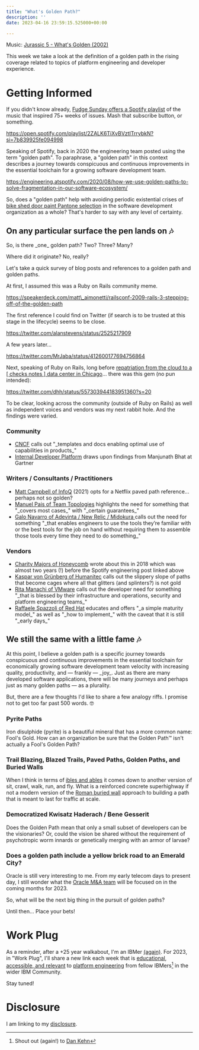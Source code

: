```yaml
---
title: "What's Golden Path?"
description: ''
date: 2023-04-16 23:59:15.525000+00:00

---
```


 

Music: [Jurassic 5 - What's Golden (2002)](https://www.youtube.com/watch?v=XsZKrctSDaw)

This week we take a look at the definition of a golden path in the rising coverage related to topics of platform engineering and developer experience.

# Getting Informed

If you didn't know already, [Fudge Sunday offers a Spotify playlist](https://open.spotify.com/playlist/2ZALK6TiXvBVztITrrybkN?si=7b839925fe094998) of the music that inspired 75+ weeks of issues. Mash that subscribe button, or something.

https://open.spotify.com/playlist/2ZALK6TiXvBVztITrrybkN?si=7b839925fe094998

Speaking of Spotify, back in 2020 the engineering team posted using the term "golden path". To paraphrase, a "golden path" in this context describes a journey towards conspicuous and continuous improvements in the essential toolchain for a growing software development team. 

https://engineering.atspotify.com/2020/08/how-we-use-golden-paths-to-solve-fragmentation-in-our-software-ecosystem/

So, does a "golden path" help with avoiding periodic existential crises of [bike shed door paint Pantone selection](https://en.wikipedia.org/wiki/Law\_of\_triviality) in the software development organization as a whole? That's harder to say with any level of certainty.

## On any particular surface the pen lands on 🎶

So, is there \_one\_ golden path? Two? Three? Many?

Where did it originate? No, really?

Let's take a quick survey of blog posts and references to a golden path and golden paths.

At first, I assumed this was a Ruby on Rails community meme.

https://speakerdeck.com/matt\_aimonetti/railsconf-2009-rails-3-stepping-off-of-the-golden-path

The first reference I could find on Twitter (if search is to be trusted at this stage in the lifecycle) seems to be close.

https://twitter.com/alanstevens/status/2525217909

A few years later...

https://twitter.com/MrJaba/status/412600177694756864

Next, speaking of Ruby on Rails, long before [repatriation from the cloud to a [ checks notes ] data center in Chicago](https://www.linkedin.com/posts/david-heinemeier-hansson-374b18221\_the-hardware-we-need-for-our-cloud-exit-has-activity-7049745099068473344-k-gL)... there was this gem (no pun intended):

https://twitter.com/dhh/status/557303944183951360?s=20

To be clear, looking across the community (outside of Ruby on Rails) as well as independent voices and vendors was my next rabbit hole. And the findings were varied.

### Community

- [CNCF](https://tag-app-delivery.cncf.io/whitepapers/platforms/) calls out "\_templates and docs enabling optimal use of capabilities in products\_"
- [Internal Developer Platform](https://internaldeveloperplatform.org/developer-portals/) draws upon findings from Manjunath Bhat at Gartner

### Writers / Consultants / Practitioners

- [Matt Campbell of InfoQ](https://www.infoq.com/news/2021/03/spotify-paved-paths/) (2021) opts for a Netflix paved path reference... perhaps not so golden?
- [Manuel Pais of Team Topologies](https://platformengineering.org/talks-library/manuel-pais-traditional-vs-modern-internal-platforms) highlights the need for something that "\_covers most cases\_" with "\_certain guarantees\_"
- [Galo Navarro of Adevinta / New Relic / Midokura ](https://platformengineering.org/talks-library/how-we-built-an-internal-paas-at-adevinta) calls out the need for something "\_that enables engineers to use the tools they’re familiar with or the best tools for the job on hand without requiring them to assemble those tools every time they need to do something\_"

### Vendors

- [Charity Majors of Honeycomb](https://charity.wtf/2018/12/02/software-sprawl-the-golden-path-and-scaling-teams-with-agency/) wrote about this in 2018 which was almost two years (!) before the Spotify engineering post linked above 
- [Kaspar von Grünberg of Humanitec](https://platformengineering.org/talks-library/why-platform-teams-are-the-key-to-success-nigel-kersten-puppet) calls out the slippery slope of paths that become cages where all that glitters (and splinters?) is not gold
- [Rita Manachi of VMware](https://thenewstack.io/golden-paths-start-with-a-shift-left/) calls out the developer need for something "\_that is blessed by their infrastructure and operations, security and platform engineering teams\_"
- [Raffaele Spazzoli of Red Hat](https://cloud.redhat.com/blog/designing-golden-paths) educates and offers "\_a simple maturity model\_" as well as "\_how to implement\_" with the caveat that it is still "\_early days\_"

## We still the same with a little fame 🎶

At this point, I believe a golden path is a specific journey towards conspicuous and continuous improvements in the essential toolchain for economically growing software development team velocity with increasing quality, productivity, and — frankly — \_joy\_. Just as there are many developed software applications, there will be many journeys and perhaps just as many golden paths — as a plurality.

But, there are a few thoughts I'd like to share a few analogy riffs. I promise not to get too far past 500 words. 🤓

### Pyrite Paths

Iron disulphide (pyrite) is a beautiful mineral that has a more common name: Fool's Gold. How can an organization be sure that the Golden Path™️ isn't actually a Fool's Golden Path?

### Trail Blazing, Blazed Trails, Paved Paths, Golden Paths, and Buried Walls

When I think in terms of [ibles and ables](https://fudge.org/archive/fudge-sunday-possible-permissible-sustainable/) it comes down to another version of sit, crawl, walk, run, and fly. What is a reinforced concrete superhighway if not a modern version of the [Roman buried wall](https://en.wikipedia.org/wiki/Appian\_Way) approach to building a path that is meant to last for traffic at scale.

### Democratized Kwisatz Haderach / Bene Gesserit

Does the Golden Path mean that only a small subset of developers can be the visionaries? Or, could the vision be shared without the requirement of psychotropic worm innards or genetically merging with an armor of larvae?

### Does a golden path include a yellow brick road to an Emerald City?

Oracle is still very interesting to me. From my early telecom days to present day, I still wonder what the [Oracle M&A team](https://www.oracle.com/corporate/acquisitions/) will be focused on in the coming months for 2023.

So, what will be the next big thing in the pursuit of golden paths?

Until then… Place your bets!

# Work Plug

As a reminder, after a +25 year walkabout, I'm an IBMer [(again)](https://jaycuthrell.com/about/). For 2023, in "Work Plug", I'll share a new link each week that is [educational, accessible, and relevant](https://www.youtube.com/watch?v=-U9E1PhrM3o) to [platform engineering](https://www.ibm.com/consulting/platform-engineering-services) from fellow IBMers[^IBMer] in the wider IBM Community.

Stay tuned! 

# Disclosure

I am linking to my [disclosure](https://jaycuthrell.com/disclosure/).
 
[^IBMer]: Shout out (again!) to [Dan Kehn](https://www.linkedin.com/in/homebarista/)






